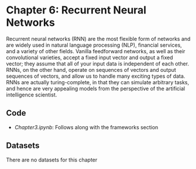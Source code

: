 # Chapter 6: Recurrent Neural Networks

Recurrent neural networks (RNN) are the most flexible form of networks and are widely used in natural language processing (NLP), financial services, and a variety of other fields. Vanilla feedforward networks, as well as their convolutional varieties, accept a fixed input vector and output a fixed vector; they assume that all of your input data is independent of each other. RNNs, on the other hand, operate on sequences of vectors and output sequences of vectors, and allow us to handle many exciting types of data. RNNs are actually turing-complete, in that they can simulate arbitrary tasks, and hence are very appealing models from the perspective of the artificial intelligence scientist. 

## Code

- *Chapter3.ipynb*: Follows along with the frameworks section

## Datasets

There are no datasets for this chapter

